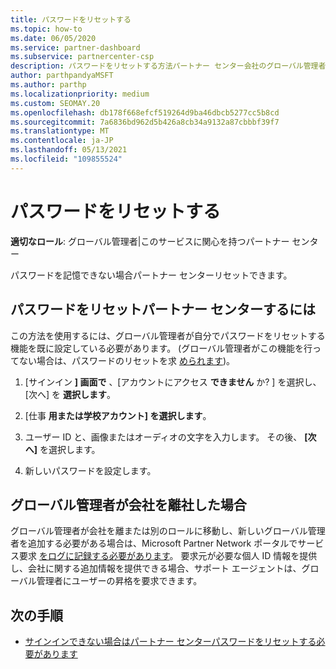 ```yaml
---
title: パスワードをリセットする
ms.topic: how-to
ms.date: 06/05/2020
ms.service: partner-dashboard
ms.subservice: partnercenter-csp
description: パスワードをリセットする方法パートナー センター会社のグローバル管理者から支援を受ける方法について学習します。また、グローバル管理者に新しいアカウントをパートナー センターする方法も確認してください。
author: parthpandyaMSFT
ms.author: parthp
ms.localizationpriority: medium
ms.custom: SEOMAY.20
ms.openlocfilehash: db178f668efcf519264d9ba46dbcb5277cc5b8cd
ms.sourcegitcommit: 7a6836bd962d5b426a8cb34a9132a87cbbbf39f7
ms.translationtype: MT
ms.contentlocale: ja-JP
ms.lasthandoff: 05/13/2021
ms.locfileid: "109855524"
---
```

# <a name="reset-my-password"></a>パスワードをリセットする
 
**適切なロール**: グローバル管理者|このサービスに関心を持つパートナー センター


パスワードを記憶できない場合パートナー センターリセットできます。

## <a name="to-reset-your-partner-center-password"></a>パスワードをリセットパートナー センターするには

この方法を使用するには、グローバル管理者が自分でパスワードをリセットする機能を既に設定している必要があります。 (グローバル管理者がこの機能を行ってない場合は、パスワードのリセットを求 [められます](reset-a-user-password.md))。

1. [サインイン **] 画面で** 、[アカウントにアクセス **できません** か? ] を選択し、[次へ] を **選択します**。

2. [仕事 **用または学校アカウント] を選択します**。

3. ユーザー ID と、画像またはオーディオの文字を入力します。 その後、 **[次へ]** を選択します。

4. 新しいパスワードを設定します。

## <a name="if-your-global-admin-has-left-the-company"></a>グローバル管理者が会社を離社した場合

グローバル管理者が会社を離または別のロールに移動し、新しいグローバル管理者を追加する必要がある場合は、Microsoft Partner Network ポータルでサービス要求 [をログに記録する必要があります](https://partner.microsoft.com/commercial#/)。 要求元が必要な個人 ID 情報を提供し、会社に関する追加情報を提供できる場合、サポート エージェントは、グローバル管理者にユーザーの昇格を要求できます。 

## <a name="next-steps"></a>次の手順

- [サインインできない場合はパートナー センターパスワードをリセットする必要があります](unable-to-sign-in.md)